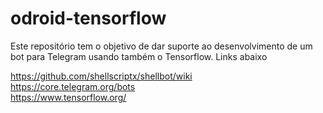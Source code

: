 # odroid-tensorflow

Este repositório tem o objetivo de dar suporte ao desenvolvimento de um bot para Telegram usando também o Tensorflow. Links abaixo  

https://github.com/shellscriptx/shellbot/wiki  
https://core.telegram.org/bots  
https://www.tensorflow.org/  
